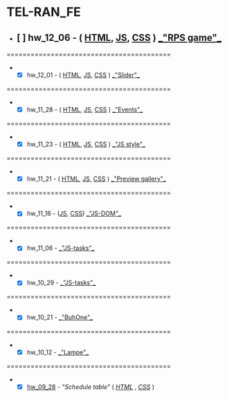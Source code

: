# TEL-RAN_FE

- ## [ ] hw_12_06 - ( [HTML](https://github.com/sl101/TEL-RAN_FE/blob/main/hw_12_06/index.html), [ JS](https://github.com/sl101/TEL-RAN_FE/blob/main/hw_12_06/script/script.js), [ CSS](https://github.com/sl101/TEL-RAN_FE/blob/main/hw_12_06/style/style.css) ) [ \_"RPS game"\_](https://sl101.github.io/TEL-RAN_FE/hw_12_06/)

=========================================

- - [x] hw_12_01 - ( [HTML](https://github.com/sl101/TEL-RAN_FE/blob/main/hw_12_01/index.html), [ JS](https://github.com/sl101/TEL-RAN_FE/blob/main/hw_12_01/script/script.js), [ CSS](https://github.com/sl101/TEL-RAN_FE/blob/main/hw_12_01/style/style.css) ) [ \_"Slider"\_](https://sl101.github.io/TEL-RAN_FE/hw_12_01/)

=========================================

- - [x] hw_11_28 - ( [HTML](https://github.com/sl101/TEL-RAN_FE/blob/main/hw_11_28/index.html), [ JS](https://github.com/sl101/TEL-RAN_FE/blob/main/hw_11_28/script/script.js), [ CSS](https://github.com/sl101/TEL-RAN_FE/blob/main/hw_11_28/style/style.css) ) [ \_"Events"\_](https://sl101.github.io/TEL-RAN_FE/hw_11_28/)

=========================================

- - [x] hw_11_23 - ( [HTML](https://github.com/sl101/TEL-RAN_FE/blob/main/hw_11_23/index.html), [ JS](https://github.com/sl101/TEL-RAN_FE/blob/main/hw_11_23/script/script.js), [ CSS](https://github.com/sl101/TEL-RAN_FE/blob/main/hw_11_23/style/style.css) ) [ \_"JS style"\_](https://sl101.github.io/TEL-RAN_FE/hw_11_23/)

=========================================

- - [x] hw_11_21 - ( [HTML](https://github.com/sl101/TEL-RAN_FE/blob/main/hw_11_21/index.html), [ JS](https://github.com/sl101/TEL-RAN_FE/blob/main/hw_11_21/script/script.js), [ CSS](https://github.com/sl101/TEL-RAN_FE/blob/main/hw_11_21/style/style.css) ) [ \_"Preview gallery"\_](https://sl101.github.io/TEL-RAN_FE/hw_11_21/)

=========================================

- - [x] hw_11_16 - ([JS](https://github.com/sl101/TEL-RAN_FE/blob/main/hw_11_16/script/script.js), [CSS](https://github.com/sl101/TEL-RAN_FE/blob/main/hw_11_16/style/style.css)) [\_"JS-DOM"\_](https://sl101.github.io/TEL-RAN_FE/hw_11_16/)

=========================================

- - [x] hw_11_06 - [\_"JS-tasks"\_](https://sl101.github.io/TEL-RAN_FE/hw_11_06/script.js)

=========================================

- - [x] hw_10_29 - [\_"JS-tasks"\_](https://sl101.github.io/TEL-RAN_FE/hw_10_29/script.js)

=========================================

- - [x] hw_10_21 - [\_"BuhOne"\_](https://sl101.github.io/TEL-RAN_FE/hw_10_21)

=========================================

- - [x] hw_10_12 - [\_"Lampe"\_](https://sl101.github.io/TEL-RAN_FE/hw_10_12)

=========================================

- - [x] [hw_09_28](https://sl101.github.io/TEL-RAN_FE/hw_09_28) - _"Schedule table"_ ( _[HTML](https://github.com/sl101/TEL-RAN_FE/blob/main/hw_09_28/index.html)_ , _[CSS](https://github.com/sl101/TEL-RAN_FE/blob/main/hw_09_28/style/style.css)_ )
